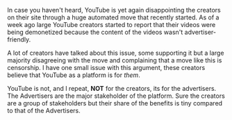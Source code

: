 In case you haven't heard, YouTube is yet again disappointing the creators on their site through a huge automated move that recently started. As of a week ago large YouTube creators started to report that their videos were being demonetized because the content of the videos wasn't advertiser-friendly.

A lot of creators have talked about this issue, some supporting it but a large majority disagreeing with the move and complaining that a move like this is censorship. I have one small issue with this argument, these creators believe that YouTube as a platform is for *them*.

YouTube is not, and I repeat, **NOT** for the creators, its for the advertisers. The Advertisers are the major stakeholder of the platform. Sure the creators are a group of stakeholders but their share of the benefits is tiny compared to that of the Advertisers.
